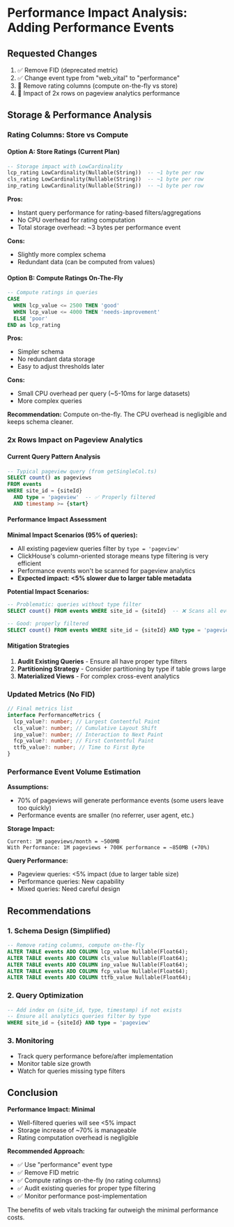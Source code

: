 # Performance Impact Analysis: Adding Performance Events

## Requested Changes

1. ✅ Remove FID (deprecated metric)
2. ✅ Change event type from "web_vital" to "performance"
3. 🤔 Remove rating columns (compute on-the-fly vs store)
4. 🤔 Impact of 2x rows on pageview analytics performance

## Storage & Performance Analysis

### Rating Columns: Store vs Compute

#### Option A: Store Ratings (Current Plan)

```sql
-- Storage impact with LowCardinality
lcp_rating LowCardinality(Nullable(String))  -- ~1 byte per row
cls_rating LowCardinality(Nullable(String))  -- ~1 byte per row
inp_rating LowCardinality(Nullable(String))  -- ~1 byte per row
```

**Pros:**

- Instant query performance for rating-based filters/aggregations
- No CPU overhead for rating computation
- Total storage overhead: ~3 bytes per performance event

**Cons:**

- Slightly more complex schema
- Redundant data (can be computed from values)

#### Option B: Compute Ratings On-The-Fly

```sql
-- Compute ratings in queries
CASE
  WHEN lcp_value <= 2500 THEN 'good'
  WHEN lcp_value <= 4000 THEN 'needs-improvement'
  ELSE 'poor'
END as lcp_rating
```

**Pros:**

- Simpler schema
- No redundant data storage
- Easy to adjust thresholds later

**Cons:**

- Small CPU overhead per query (~5-10ms for large datasets)
- More complex queries

**Recommendation:** Compute on-the-fly. The CPU overhead is negligible and keeps schema cleaner.

### 2x Rows Impact on Pageview Analytics

#### Current Query Pattern Analysis

```sql
-- Typical pageview query (from getSingleCol.ts)
SELECT count() as pageviews
FROM events
WHERE site_id = {siteId}
  AND type = 'pageview'  -- ✅ Properly filtered
  AND timestamp >= {start}
```

#### Performance Impact Assessment

**Minimal Impact Scenarios (95% of queries):**

- All existing pageview queries filter by `type = 'pageview'`
- ClickHouse's column-oriented storage means type filtering is very efficient
- Performance events won't be scanned for pageview analytics
- **Expected impact: <5% slower due to larger table metadata**

**Potential Impact Scenarios:**

```sql
-- Problematic: queries without type filter
SELECT count() FROM events WHERE site_id = {siteId}  -- ❌ Scans all events

-- Good: properly filtered
SELECT count() FROM events WHERE site_id = {siteId} AND type = 'pageview'  -- ✅ Fast
```

#### Mitigation Strategies

1. **Audit Existing Queries** - Ensure all have proper type filters
2. **Partitioning Strategy** - Consider partitioning by type if table grows large
3. **Materialized Views** - For complex cross-event analytics

### Updated Metrics (No FID)

```typescript
// Final metrics list
interface PerformanceMetrics {
  lcp_value?: number; // Largest Contentful Paint
  cls_value?: number; // Cumulative Layout Shift
  inp_value?: number; // Interaction to Next Paint
  fcp_value?: number; // First Contentful Paint
  ttfb_value?: number; // Time to First Byte
}
```

### Performance Event Volume Estimation

**Assumptions:**

- 70% of pageviews will generate performance events (some users leave too quickly)
- Performance events are smaller (no referrer, user agent, etc.)

**Storage Impact:**

```
Current: 1M pageviews/month = ~500MB
With Performance: 1M pageviews + 700K performance = ~850MB (+70%)
```

**Query Performance:**

- Pageview queries: <5% impact (due to larger table size)
- Performance queries: New capability
- Mixed queries: Need careful design

## Recommendations

### 1. Schema Design (Simplified)

```sql
-- Remove rating columns, compute on-the-fly
ALTER TABLE events ADD COLUMN lcp_value Nullable(Float64);
ALTER TABLE events ADD COLUMN cls_value Nullable(Float64);
ALTER TABLE events ADD COLUMN inp_value Nullable(Float64);
ALTER TABLE events ADD COLUMN fcp_value Nullable(Float64);
ALTER TABLE events ADD COLUMN ttfb_value Nullable(Float64);
```

### 2. Query Optimization

```sql
-- Add index on (site_id, type, timestamp) if not exists
-- Ensure all analytics queries filter by type
WHERE site_id = {siteId} AND type = 'pageview'
```

### 3. Monitoring

- Track query performance before/after implementation
- Monitor table size growth
- Watch for queries missing type filters

## Conclusion

**Performance Impact: Minimal**

- Well-filtered queries will see <5% impact
- Storage increase of ~70% is manageable
- Rating computation overhead is negligible

**Recommended Approach:**

- ✅ Use "performance" event type
- ✅ Remove FID metric
- ✅ Compute ratings on-the-fly (no rating columns)
- ✅ Audit existing queries for proper type filtering
- ✅ Monitor performance post-implementation

The benefits of web vitals tracking far outweigh the minimal performance costs.
